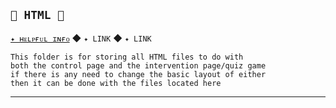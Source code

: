 ## `🌿 HTML 🌿`
[`✦ ʜᴇʟᴘғᴜʟ ɪɴғᴏ`](https://en.wikipedia.org/wiki/HTML) ◆ `✦ LINK` ◆ `✦ LINK`

    This folder is for storing all HTML files to do with  
    both the control page and the intervention page/quiz game 
    if there is any need to change the basic layout of either 
    then it can be done with the files located here
------
